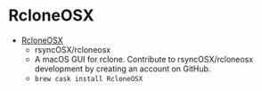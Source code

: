 # RcloneOSX
- [RcloneOSX](https://github.com/rsyncOSX/rcloneosx)
  -  rsyncOSX/rcloneosx
  - A macOS GUI for rclone. Contribute to rsyncOSX/rcloneosx development by creating an account on GitHub.
  - `brew cask install RcloneOSX`
